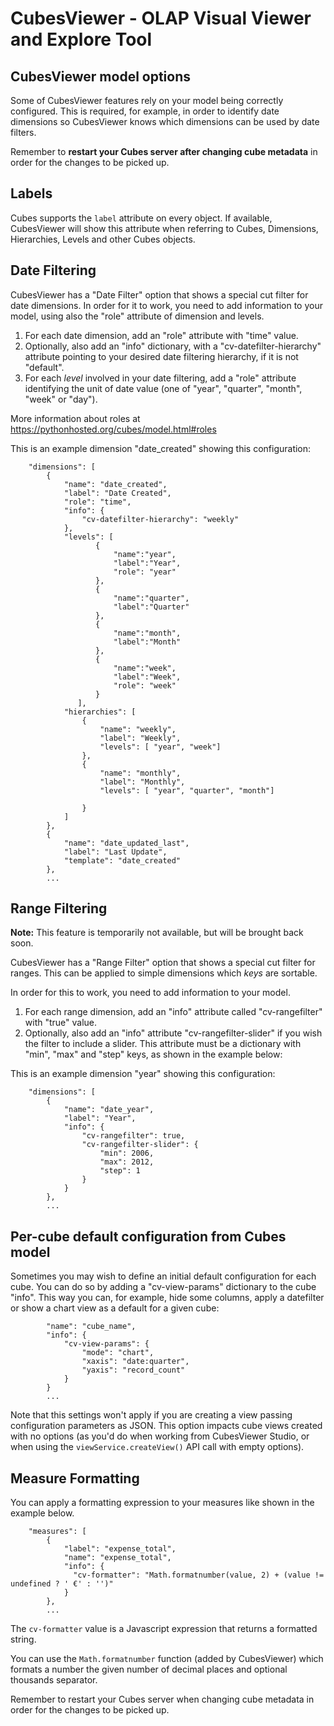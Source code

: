 CubesViewer - OLAP Visual Viewer and Explore Tool
=================================================

CubesViewer model options
-------------------------

Some of CubesViewer features rely on your model being correctly configured. This is required, for example,
in order to identify date dimensions so CubesViewer knows which dimensions can be used by date filters.

Remember to **restart your Cubes server after changing cube metadata** in order for the changes to be picked up.


Labels
------

Cubes supports the `label` attribute on every object. If available, CubesViewer will show this attribute
when referring to Cubes, Dimensions, Hierarchies, Levels and other Cubes objects.


Date Filtering
--------------

CubesViewer has a "Date Filter" option that shows a special cut filter for date dimensions. In order for it
to work, you need to add information to your model, using also the "role" attribute of dimension and levels.

1. For each date dimension, add an "role" attribute with "time" value.
2. Optionally, also add an "info" dictionary, with a "cv-datefilter-hierarchy" attribute pointing to
   your desired date filtering hierarchy, if it is not "default".
3. For each *level* involved in your date filtering, add a "role" attribute
   identifying the unit of date value (one of "year", "quarter", "month", "week" or "day").

More information about roles at https://pythonhosted.org/cubes/model.html#roles

This is an example dimension "date_created" showing this configuration:

```
    "dimensions": [
        {
            "name": "date_created",
            "label": "Date Created",
            "role": "time",
            "info": {
                "cv-datefilter-hierarchy": "weekly"
            },
            "levels": [
                   {
                       "name":"year",
                       "label":"Year",
                       "role": "year"
                   },
                   {
                       "name":"quarter",
                       "label":"Quarter"
                   },
                   {
                       "name":"month",
                       "label":"Month"
                   },
                   {
                       "name":"week",
                       "label":"Week",
                       "role": "week"
                   }
               ],
            "hierarchies": [
                {
                    "name": "weekly",
                    "label": "Weekly",
                    "levels": [ "year", "week"]
                },
                {
                    "name": "monthly",
                    "label": "Monthly",
                    "levels": [ "year", "quarter", "month"]

                }
            ]
        },
        {
            "name": "date_updated_last",
            "label": "Last Update",
            "template": "date_created"
        },
        ...
```


Range Filtering
---------------

**Note:** This feature is temporarily not available, but will be brought back soon.

CubesViewer has a "Range Filter" option that shows a special cut filter for ranges. This can be applied
to simple dimensions which *keys* are sortable.

In order for this to work, you need to add information to your model.

1. For each range dimension, add an "info" attribute called "cv-rangefilter" with "true" value.
2. Optionally, also add an "info" attribute "cv-rangefilter-slider" if you wish the filter
   to include a slider. This attribute must be a dictionary with "min", "max" and "step" keys, as shown
   in the example below:

This is an example dimension "year" showing this configuration:

```
    "dimensions": [
        {
            "name": "date_year",
            "label": "Year",
            "info": {
                "cv-rangefilter": true,
                "cv-rangefilter-slider": {
                    "min": 2006,
                    "max": 2012,
                    "step": 1
                }
            }
        },
        ...
```


Per-cube default configuration from Cubes model
-----------------------------------------------

Sometimes you may wish to define an initial default configuration for each cube.
You can do so by adding a "cv-view-params" dictionary to the cube "info". This way
you can, for example, hide some columns, apply a datefilter or show a chart view as
a default for a given cube:

```
        "name": "cube_name",
        "info": {
            "cv-view-params": {
                "mode": "chart",
                "xaxis": "date:quarter",
                "yaxis": "record_count"
            }
        }
        ...
```


Note that this settings won't apply if you are creating a view passing configuration
parameters as JSON. This option impacts cube views created with no options (as you'd
do when working from CubesViewer Studio, or when using the `viewService.createView()`
API call with empty options).


Measure Formatting
------------------

You can apply a formatting expression to your measures like shown in the
example below.

```
    "measures": [
        {
            "label": "expense_total",
            "name": "expense_total",
            "info": {
              "cv-formatter": "Math.formatnumber(value, 2) + (value != undefined ? ' €' : '')"
            }
        },
        ...
```

The `cv-formatter` value is a Javascript expression that returns a formatted
string.

You can use the `Math.formatnumber` function (added by CubesViewer) which
formats a number the given number of decimal places and optional thousands
separator.

Remember to restart your Cubes server when changing cube metadata in order
for the changes to be picked up.

